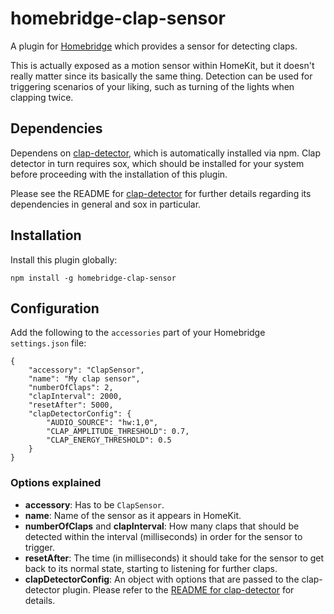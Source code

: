 # homebridge-clap-sensor

A plugin for [Homebridge](https://github.com/nfarina/homebridge/) which provides a sensor for detecting claps.

This is actually exposed as a motion sensor within HomeKit, but it doesn't really matter since its basically the same thing. Detection can be used for triggering scenarios of your liking, such as turning of the lights when clapping twice.


## Dependencies

Dependens on [clap-detector](https://github.com/tom-s/clap-detector), which is automatically installed via npm. Clap detector in turn requires sox, which should be installed for your system before proceeding with the installation of this plugin.

Please see the README for [clap-detector](https://github.com/tom-s/clap-detector#readme) for further details regarding its dependencies in general and sox in particular.


## Installation

Install this plugin globally:

```
npm install -g homebridge-clap-sensor
```


## Configuration

Add the following to the `accessories` part of your Homebridge `settings.json` file:

```
{
    "accessory": "ClapSensor",
    "name": "My clap sensor",
    "numberOfClaps": 2,
    "clapInterval": 2000,
    "resetAfter": 5000,
    "clapDetectorConfig": {
        "AUDIO_SOURCE": "hw:1,0",
        "CLAP_AMPLITUDE_THRESHOLD": 0.7,
        "CLAP_ENERGY_THRESHOLD": 0.5
    }
}
```
### Options explained

- **accessory**: Has to be `ClapSensor`.
- **name**: Name of the sensor as it appears in HomeKit.
- **numberOfClaps** and **clapInterval**: How many claps that should be detected within the interval (milliseconds) in order for the sensor to trigger.
- **resetAfter**: The time (in milliseconds) it should take for the sensor to get back to its normal state, starting to listening for further claps.
- **clapDetectorConfig**: An object with options that are passed to the clap-detector plugin. Please refer to the [README for clap-detector](https://github.com/tom-s/clap-detector#configuration) for details.
